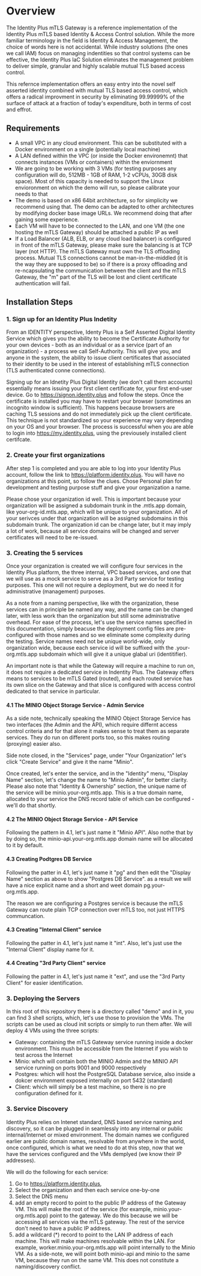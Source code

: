 # Overview
The Identity Plus mTLS Gateway is a reference implementation of the Identity Plus mTLS based Identity & Access Control solution. While the more familiar terminology in the field is Identity & Access Management, the choice of words here is not accidental. While industry solutions (the ones we call IAM) focus on managing indentities so that control systems can be effective, the Identity Plus IaC Solution eliminates the management problem to deliver simple, granular and highly scalable mutual TLS based access control.

This refernce implementation offers an easy entry into the novel self asserted identity combined with mutual TLS based access control, which offers a radical improvment in security by eliminating 99.99999% of the surface of attack at a fraction of today's expenditure, both in terms of cost and effrot.

## Requirements

- A small VPC in any cloud environment. This can be substituted with a Docker environment on a single (potentially local machine)
- A LAN defined within the VPC (or inside the Docker environemnt) that connects instances (VMs or containers) within the enviornment
- We are going to be working with 3 VMs (for testing purposes any configuration will do, 512MB - 1GB of RAM, 1-2 vCPUs, 30GB disk space). Most of this capacity is needed to support the Linux envioronment on which the demo will run, so please calibrate your needs to that
- The demo is based on x86 64bit architecture, so for simplicity we recommend using that. The demo can be adapted to other architectures by modifying docker base image URLs. We recommend doing that after gaining some experience.
- Each VM will have to be connected to the LAN, and one VM (the one hosting the mTLS Gateway) should be attached a public IP as well
- If a Load Balancer (ALB, ELB, or any cloud load balancer) is configured in front of the mTLS Gateway, please make sure the balancing is at TCP layer (not HTTP). The mTLS Gateway must own the TLS offloading process. Mutual TLS connections cannot be man-in-the-middled (it is the way they are supposed to be) so if there is a proxy offloading and re-ncapsulating the communication between the client and the mTLS Gateway, the "m" part of the TLS will be lost and client certificate authentication will fail.

## Installation Steps

### 1. Sign up for an Identity Plus Indetity

From an IDENTITY perspective, Identy Plus is a Self Asserted Digital Identity Service which gives you the ability to become the Certificate Authority for your own devices - both as an individual or as a service (part of an organization) - a process we call Self-Authority. This will give you, and anyone in the system, the ability to issue client certificates that associated to their identity to be used in the interest of establishing mTLS connection (TLS authenticated conne connections). 

Signing up for an Idnetity Plus Digital Identity (we don't call them accounts) essentially means issuing your first client certificate for, your first end-user device. Go to https://signon.identity.plus and follow the steps. Once the certificate is installed you may have to restart your browser (sometimes an incognito window is sufficient). This happens because browsers are caching TLS sessions and do not immediately pick up the client certificate. This technique is not standardized so your experience may vary depending on your OS and your browser. The process is successful when you are able to login into https://my.identity.plus, using the previousely installed client certifcate.

### 2. Create your first organizations

After step 1 is completed and you are able to log into your Identity Plus account, follow the link to https://platform.identity.plus. You will have no organizations at this point, so follow the clues. Chose Personal plan for development and testing purpose stuff and give your organization a name.

Please chose your organization id well. This is important because your organization will be assigned a subdomain trunk in the .mtls.app domain, like your-org-id.mtls.app, which will be unique to your organization. All of your serivces under that organization will be assigned subdomains in this subdomain trunk. The organization id can be change later, but it may imply a lot of work, because all service domains will be changed and server certificates will need to be re-issued.

### 3. Creating the 5 services

Once your organization is created we will configure four services in the Identity Plus platform, the three internal, VPC based services, and one that we will use as a mock service to serve as a 3rd Party service for testing purposes. This one will not require a deployment, but we do need it for administrative (management) purposes.

As a note from a naming perspective, like with the organization, these services can in principle be named any way, and the name can be changed later, with less work than the organization but still some administrative overhead. For ease of the process, let's use the service names specified in this documentation, simply beacuse the deployment config files are pre-configured with those names and so we eliminate some complexity during the testing. Service names need not be unique world-wide, only organization wide, because each service id will be suffixed with the .your-org.mtls.app subdomain which will give it a unique glabal uri (identitifier).

An important note is that while the Gateway will require a machine to run on, it does not require a dedicated service in Indentity Plus. The Gateway offers means to services to be mTLS Gated (routed), and each routed service has its own slice on the Gateway and that slice is configured with access control dedicated to that service in particular. 


#### 4.1 The MINIO Object Storage Service - Admin Service

As a side note, technically speaking the MINIO Object Storage Service has two interfaces (the Admin and the API), which require differnt access control criteria and for that alone it makes sense to treat them as separate services. They do run on different ports too, so this makes routing (proxying) easier also.  

Side note closed, in the "Services" page, under "Your Organization" let's click "Create Service" and give it the name "Minio".

Once created, let's enter the service, and in the "Identity" menu, "Display Name" section, let's change the name to "Minio Admin", for better clarity. Please also note that "Identity & Ownership" section, the unique name of the service will be minio.your-org.mtls.app. This is a true domain name, allocated to your service the DNS record table of which can be configured - we'll do that shortly.

#### 4.2 The MINIO Object Storage Service - API Service

Following the pattern in 4.1, let's just name it "Minio API". Also nothe that by by doing so, the minio-api.your-org.mtls.app domain name will be allocated to it by default.

#### 4.3 Creating Podtgres DB Service

Following the patter in 4.1, let's just name it "pg" and then edit the "Display Name" section as above to show "Postgres DB Service". as a result we will have a nice explicit name and a short and weet domain pg.your-org.mtls.app.

The reason we are configuring a Postgres service is because the mTLS Gateway can route plain TCP connection over mTLS too, not just HTTPS communcation.

#### 4.3 Creating "Internal Client" service

Following the patter in 4.1, let's just name it "int". Also, let's just use the "Internal Client" display name for it.

#### 4.4 Creating "3rd Party Client" service

Following the patter in 4.1, let's just name it "ext", and use the "3rd Party Client" for easier identification.

### 3. Deploying the Servers

In this root of this repository there is a directory called "demo" and in it, you can find 3 shell scripts, which, let's use those to provision the VMs. The scripts can be used as cloud init scripts or simply to run them after. We will deploy 4 VMs using the three scripts:

* Gateway: containing the mTLS Gateway service running inside a docker environment. This mush be accessible from the Internet if you wish to test across the Internet
* Minio: whch will contain both the MINIO Admin and the MINIO API service running on ports 9001 and 9000 respectively
* Postgres: which will host the PostgreSQL Database service, also inside a dokcer environment exposed internally on port 5432 (standard)
* Client: which will simply be a test machine, so there is no pre configuration defined for it.

### 3. Service Discovery

Identity Plus relies on Intenet standard, DNS based service naming and discovery, so it can be plugged in seamlessly into any internal or public internal/Internet or mixed environment. The domain names we configured earlier are public domain names, resolvable from anywhere in the world, once configured, which is what we need to do at this step, now that we have the services configured and the VMs demplyed (we know their IP addresses).

We will do the following for each service:

1. Go to https://platform.identity.plus,
2. Select the organization and then each service one-by-one
3. Select the DNS menu
4. add an empty record to point to the public IP address of the Gateway VM. This will make the root of the service (for example, minio.your-org.mtls.app) point to the gateway. We do this because we will be accessing all services via the mTLS gateway. The rest of the service don't need to have a public IP address.
5. add a wildcard (*) record to point to the LAN IP address of each machine. This will make machines resolvable within the LAN. For example, worker.minio.your-org.mtls.app will point internally to the Minio VM. As a side-note, we will point both minio-api and minio to the same VM, because they run on the same VM. This does not constitute a naming/discovery conflict.




